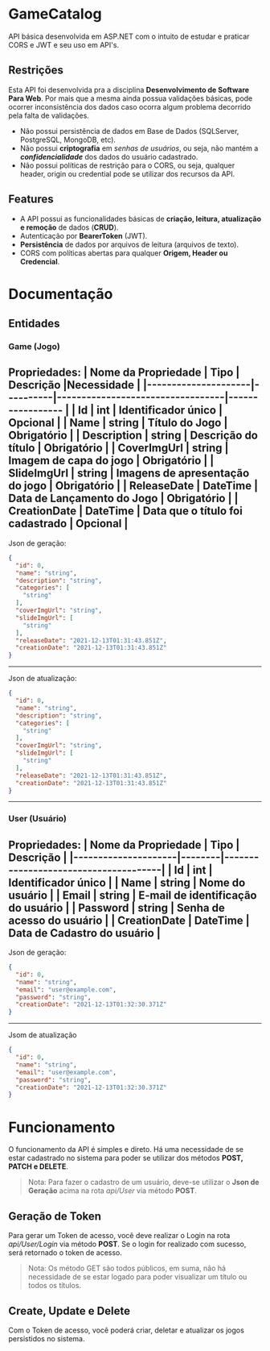 # GameCatalog
API básica desenvolvida em ASP.NET com o intuito de estudar e praticar CORS e JWT e seu uso em API's.

## Restrições
Esta API foi desenvolvida pra a disciplina **Desenvolvimento de Software Para Web**. Por mais que a mesma ainda possua validações básicas, pode ocorrer inconsistência dos dados caso ocorra algum problema decorrido pela falta de validações.
- Não possui persistência de dados em Base de Dados (SQLServer, PostgreSQL, MongoDB, etc).
- Não possui **criptografia** em *senhas de usuários*, ou seja, não mantém a ***confidencialidade*** dos dados do usuário cadastrado.
- Não possui políticas de restrição para o CORS, ou seja, qualquer header, origin ou credential pode se utilizar dos recursos da API.

## Features
- A API possui as funcionalidades básicas de **criação, leitura, atualização e remoção** de dados (**CRUD**).
- Autenticação por **BearerToken** (JWT).
- **Persistência** de dados por arquivos de leitura (arquivos de texto).
- CORS com políticas abertas para qualquer **Origem, Header ou Credencial**.

# Documentação

## Entidades

### Game (Jogo)
Propriedades:
| Nome da Propriedade | Tipo     | Descrição                        |Necessidade       |
|---------------------|----------|----------------------------------|----------------- |
| Id                  | int      | Identificador único              | Opcional         |
| Name                | string   | Título do Jogo                   | Obrigatório      |
| Description         | string   | Descrição do título              | Obrigatório      |
| CoverImgUrl         | string   | Imagem de capa do jogo           | Obrigatório      |
| SlideImgUrl         | string   | Imagens de apresentação do jogo  | Obrigatório      |
| ReleaseDate         | DateTime | Data de Lançamento do Jogo       | Obrigatório      |
| CreationDate        | DateTime | Data que o título foi cadastrado | Opcional         |
---
Json de geração:
~~~ json
{
  "id": 0,
  "name": "string",
  "description": "string",
  "categories": [
    "string"
  ],
  "coverImgUrl": "string",
  "slideImgUrl": [
    "string"
  ],
  "releaseDate": "2021-12-13T01:31:43.851Z",
  "creationDate": "2021-12-13T01:31:43.851Z"
}
~~~
---
Json de atualização:
~~~json
{
  "id": 0,
  "name": "string",
  "description": "string",
  "categories": [
    "string"
  ],
  "coverImgUrl": "string",
  "slideImgUrl": [
    "string"
  ],
  "releaseDate": "2021-12-13T01:31:43.851Z",
  "creationDate": "2021-12-13T01:31:43.851Z"
}
~~~
---
### User (Usuário)
Propriedades:
| Nome da Propriedade | Tipo   | Descrição                            |
|---------------------|--------|--------------------------------------|
| Id                  |  int     | Identificador único                |
| Name                |  string  | Nome do usuário                    |
| Email               |  string  | E-mail de identificação do usuário |
| Password            |  string  | Senha de acesso do usuário         |
| CreationDate        | DateTime | Data de Cadastro do usuário        |
---
Json de geração:
~~~json
{
  "id": 0,
  "name": "string",
  "email": "user@example.com",
  "password": "string",
  "creationDate": "2021-12-13T01:32:30.371Z"
}
~~~
---
Jsom de atualização
~~~json
{
  "id": 0,
  "name": "string",
  "email": "user@example.com",
  "password": "string",
  "creationDate": "2021-12-13T01:32:30.371Z"
}
~~~

# Funcionamento
O funcionamento da API é simples e direto. Há uma necessidade de se estar cadastrado no sistema para poder se utilizar dos métodos **POST, PATCH e DELETE**.
> Nota: Para fazer o cadastro de um usuário, deve-se utilizar o **Json de Geração** acima na rota *api/User* via método **POST**.

## Geração de Token
Para gerar um Token de acesso, você deve realizar o Login na rota *api/User/Login* via método **POST**. Se o login for realizado com sucesso, será retornado o token de acesso.
> Nota: Os método GET são todos públicos, em suma, não há necessidade de se estar logado para poder visualizar um título ou todos os títulos.

## Create, Update e Delete
Com o Token de acesso, você poderá criar, deletar e atualizar os jogos persistidos no sistema.

